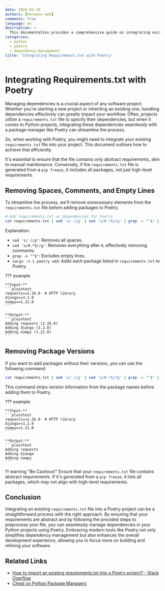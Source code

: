 ```yaml
---
date: 2024-03-10
authors: [hermann-web]
comments: true
language: en
description: >
  This documentation provides a comprehensive guide on integrating existing `requirements.txt` files with Poetry, a modern Python dependency manager. Learn how to streamline the process efficiently, ensuring that your dependencies are seamlessly managed within your project.
categories:
  - python
  - poetry
  - dependency-management
title: "Integrating Requirements.txt with Poetry"
---
```


# Integrating Requirements.txt with Poetry

Managing dependencies is a crucial aspect of any software project. Whether you're starting a new project or inheriting an existing one, handling dependencies effectively can greatly impact your workflow. Often, projects utilize a `requirements.txt` file to specify their dependencies, but when it comes to Python projects, integrating these dependencies seamlessly with a package manager like Poetry can streamline the process.

So, when working with Poetry, you might need to integrate your existing `requirements.txt` file into your project. This document outlines how to achieve that efficiently.

<!-- more -->

It's essential to ensure that the file contains only abstract requirements, akin to manual maintenance. Conversely, if the `requirements.txt` file is generated from a `pip freeze`, it includes all packages, not just high-level requirements.

## Removing Spaces, Comments, and Empty Lines

To streamline the process, we'll remove unnecessary elements from the `requirements.txt` file before adding packages to Poetry.

```bash
# Add requirements.txt as dependencies for Poetry
cat requirements.txt | sed 's/ //g' | sed 's/#.*$//g' | grep -v "^$" | xargs -n 1 poetry add
```

Explanation:

- `sed 's/ //g'`: Removes all spaces.
- `sed 's/#.*$//g'`: Removes everything after `#`, effectively removing comments.
- `grep -v "^$"`: Excludes empty lines.
- `xargs -n 1 poetry add`: Adds each package listed in `requirements.txt` to Poetry.

??? example

    **Input:**
    ```plaintext
    requests==2.26.0  # HTTP library
    django>=3.2.0
    numpy==1.21.0
    ```

    **Output:**
    ```plaintext
    Adding requests (2.26.0)
    Adding django (3.2.0)
    Adding numpy (1.21.0)
    ```

## Removing Package Versions

If you want to add packages without their versions, you can use the following command:

```bash
cat requirements.txt | sed 's/ //g' | sed 's/#.*$//g' | grep -v "^$" | cut -d= -f1 | xargs -n 1 poetry add
```

This command strips version information from the package names before adding them to Poetry.

??? example

    **Input:**
    ```plaintext
    requests==2.26.0  # HTTP library
    django>=3.2.0
    numpy==1.21.0
    ```

    **Output:**
    ```plaintext
    Adding requests
    Adding django
    Adding numpy
    ```

!!! warning "Be Cautious!"
    Ensure that your `requirements.txt` file contains abstract requirements. If it's generated from a `pip freeze`, it lists all packages, which may not align with high-level requirements.

## Conclusion

Integrating an existing `requirements.txt` file into a Poetry project can be a straightforward process with the right approach. By ensuring that your requirements are abstract and by following the provided steps to preprocess your file, you can seamlessly manage dependencies in your Python projects using Poetry. Embracing modern tools like Poetry not only simplifies dependency management but also enhances the overall development experience, allowing you to focus more on building and refining your software.

## Related Links

- [How to import an existing requirements.txt into a Poetry project? - Stack Overflow](https://stackoverflow.com/questions/62764148/how-to-import-an-existing-requirements-txt-into-a-poetry-project)
- [Cheat on Python Package Managers](./package-managers-in-python.md)

